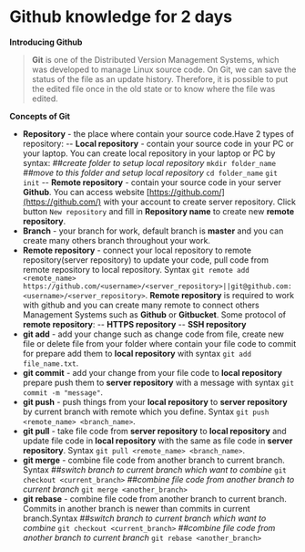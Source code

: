 # Github knowledge for 2 days

**Introducing Github**
> **Git** is one of the Distributed Version Management Systems, which was developed to manage Linux source code. On Git, we can save the status of the file as an update history. Therefore, it is possible to put the edited file once in the old state or to know where the file was edited.

**Concepts of Git**
- **Repository** - the place where contain your source code.Have 2 types of repository:
-- **Local repository** - contain your source code in your PC or your laptop. You can create local repository in your laptop or PC by syntax:
*##create folder to setup local repository*
`mkdir folder_name`
*##move to this folder and setup local repository*
`cd folder_name`
`git init`
-- **Remote repository** - contain your source code in your server **Github**. You can access website [https://github.com/](https://github.com/) with your account to create server repository.
Click button `New repository` and fill in **Repository name** to  create new **remote repository**.
- **Branch** - your branch for work, default branch is **master** and you can create many others branch throughout your work.
- **Remote repository** - connect your local repository to remote repository(server repository) to update your code, pull code from remote repository to local repository. Syntax `git remote add <remote_name> https://github.com/<username>/<server_repository>||git@github.com:<username>/<server_repository>`. **Remote repository** is required to work with github and you can create many remote to connect others Management Systems such as **Github** or **Gitbucket**. Some protocol of **remote repository**:
-- **HTTPS repository**
-- **SSH repository** 
- **git add** - add your change such as change code from file, create new file or delete file from your folder where contain your file code to commit for prepare add them to **local repository** with syntax `git add file_name.txt`.
- **git commit** - add your change from your file code to **local repository** prepare push them to **server repository** with a message with syntax `git commit -m "message"`.
- **git push** - push things from your **local repository** to **server repository** by current branch with remote which you define. Syntax `git push <remote_name> <branch_name>`.
- **git pull** - take file code from **server repository** to **local repository** and update file code in **local repository** with the same as file code in **server repository**. Syntax `git pull <remote_name> <branch_name>`.
- **git merge** - combine file code from another branch to current branch. Syntax
*##switch branch to current branch which want to combine*
`git checkout <current_branch>`
*##combine file code from another branch to current branch*
`git merge <another_branch>`
- **git rebase** - combine file code from another branch to current branch. Commits in another branch is newer than commits in current branch.Syntax
*##switch branch to current branch which want to combine*
`git checkout <current_branch>`
*##combine file code from another branch to current branch*
`git rebase <another_branch>`
